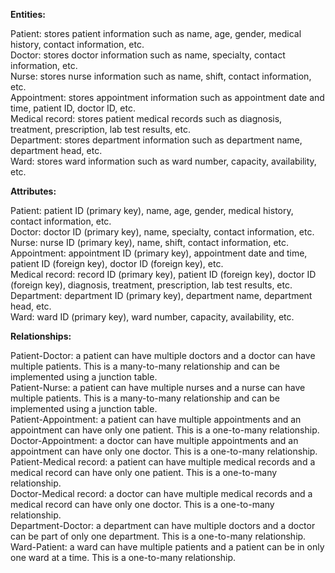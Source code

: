 
**Entities:**

Patient: stores patient information such as name, age, gender, medical history, contact information, etc.<br/>
Doctor: stores doctor information such as name, specialty, contact information, etc.<br/>
Nurse: stores nurse information such as name, shift, contact information, etc.<br/>
Appointment: stores appointment information such as appointment date and time, patient ID, doctor ID, etc.<br/>
Medical record: stores patient medical records such as diagnosis, treatment, prescription, lab test results, etc.<br/>
Department: stores department information such as department name, department head, etc.<br/>
Ward: stores ward information such as ward number, capacity, availability, etc.<br/>

**Attributes:**

Patient: patient ID (primary key), name, age, gender, medical history, contact information, etc.<br/>
Doctor: doctor ID (primary key), name, specialty, contact information, etc.<br/>
Nurse: nurse ID (primary key), name, shift, contact information, etc.<br/>
Appointment: appointment ID (primary key), appointment date and time, patient ID (foreign key), doctor ID (foreign key), etc.<br/>
Medical record: record ID (primary key), patient ID (foreign key), doctor ID (foreign key), diagnosis, treatment, prescription, lab test results, etc.<br/>
Department: department ID (primary key), department name, department head, etc.<br/>
Ward: ward ID (primary key), ward number, capacity, availability, etc.<br/>

**Relationships:**

Patient-Doctor: a patient can have multiple doctors and a doctor can have multiple patients. This is a many-to-many relationship and can be implemented using a junction table.<br/>
Patient-Nurse: a patient can have multiple nurses and a nurse can have multiple patients. This is a many-to-many relationship and can be implemented using a junction table.<br/>
Patient-Appointment: a patient can have multiple appointments and an appointment can have only one patient. This is a one-to-many relationship.<br/>
Doctor-Appointment: a doctor can have multiple appointments and an appointment can have only one doctor. This is a one-to-many relationship.<br/>
Patient-Medical record: a patient can have multiple medical records and a medical record can have only one patient. This is a one-to-many relationship.<br/>
Doctor-Medical record: a doctor can have multiple medical records and a medical record can have only one doctor. This is a one-to-many relationship.<br/>
Department-Doctor: a department can have multiple doctors and a doctor can be part of only one department. This is a one-to-many relationship.<br/>
Ward-Patient: a ward can have multiple patients and a patient can be in only one ward at a time. This is a one-to-many relationship.<br/>
